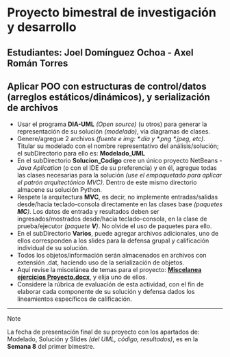 # Proyecto bimestral de investigación y desarrollo
## Estudiantes: Joel Domínguez Ochoa - Axel Román Torres

## Aplicar POO con estructuras de control/datos (arreglos estáticos/dinámicos), y serialización de archivos

* Usar el programa **DIA-UML** _(Open source)_ (u otros) para generar la representación de su solución _(modelado)_, vía diagramas de clases.
* Genere/agregue 2 archivos _(fuente e img: \*.dia y \*.png \*.jpeg, etc)_. Titular su modelado con el nombre representativo del análisis/solución; el subDirectorio para ello es: **Modelado_UML**
* En el subDirectorio **Solucion_Codigo** cree un único proyecto NetBeans - _Java Aplication_ (o con el IDE de su preferencia) y en él, agregue todas las clases necesarias para la solución _(use el empaquetado para aplicar el patrón arquitectónico MVC)_. Dentro de este mismo directorio almacene su solución Python.
* Respete la arquitectura **MVC**, es decir, no implemente entradas/salidas desde/hacia teclado-consola directamente en las clases base _(paquetes **MC**)_. Los datos de entrada y resultados deben ser ingresados/mostrados desde/hacia teclado-consola, en la clase de prueba/ejecutor _(paquete **V**)_. No olvide el uso de paquetes para ello.
* En el subDirectorio **Varios**, puede agregar archivos adicionales, uno de ellos corresponden a los slides para la defensa grupal y calificación individual de su solución.
* Todos los objetos/información serán almacenados en archivos con extensión .dat, haciendo uso de la serialización de objetos.
* Aquí revise la miscelánea  de temas para el proyecto: **[Miscelanea ejercicios Proyecto.docx](https://github.com/POO-UTPL/AAB1_Proyecto/blob/main/Varios/Miscelanea%20ejercicios%20Proyecto.docx)**, y elija uno de ellos. 
* Considere la rúbrica de evaluación de esta actividad, con el fin de elaborar cada componente de su solución y defensa dados los lineamientos específicos de calificación.  
___

> [!Note]
> La fecha de presentación final de su proyecto con los apartados de: Modelado, Solución y Slides _(del UML, código, resultados)_, es en la **Semana 8** del primer bimestre. 
